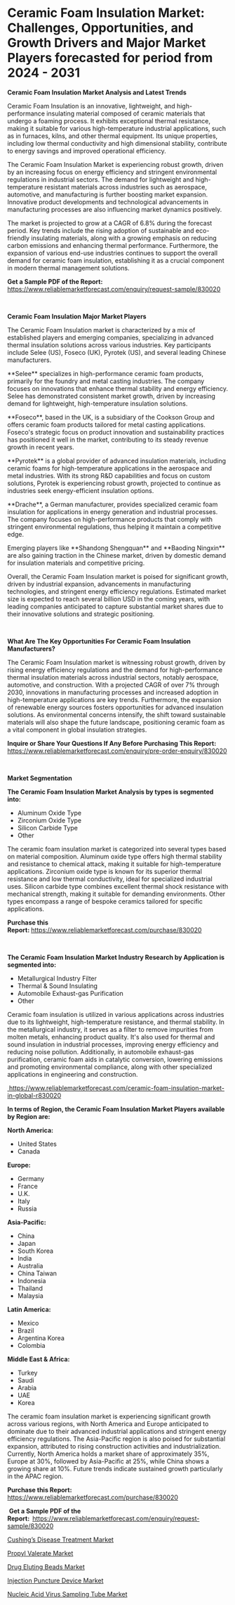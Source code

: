 <p><h1>Ceramic Foam Insulation Market: Challenges, Opportunities, and Growth Drivers and Major Market Players forecasted for period from 2024 - 2031</h1></p><p><strong>Ceramic Foam Insulation Market Analysis and Latest Trends</strong></p>
<p><p>Ceramic Foam Insulation is an innovative, lightweight, and high-performance insulating material composed of ceramic materials that undergo a foaming process. It exhibits exceptional thermal resistance, making it suitable for various high-temperature industrial applications, such as in furnaces, kilns, and other thermal equipment. Its unique properties, including low thermal conductivity and high dimensional stability, contribute to energy savings and improved operational efficiency.</p><p>The Ceramic Foam Insulation Market is experiencing robust growth, driven by an increasing focus on energy efficiency and stringent environmental regulations in industrial sectors. The demand for lightweight and high-temperature resistant materials across industries such as aerospace, automotive, and manufacturing is further boosting market expansion. Innovative product developments and technological advancements in manufacturing processes are also influencing market dynamics positively.</p><p>The market is projected to grow at a CAGR of 6.8% during the forecast period. Key trends include the rising adoption of sustainable and eco-friendly insulating materials, along with a growing emphasis on reducing carbon emissions and enhancing thermal performance. Furthermore, the expansion of various end-use industries continues to support the overall demand for ceramic foam insulation, establishing it as a crucial component in modern thermal management solutions.</p></p>
<p><strong>Get a Sample PDF of the Report:&nbsp;</strong> <a href="https://www.reliablemarketforecast.com/enquiry/request-sample/830020?utm_campaign=1167&utm_medium=2&utm_source=Github&utm_content=ia&utm_term=09112024&utm_id=ceramic-foam-insulation">https://www.reliablemarketforecast.com/enquiry/request-sample/830020</a></p>
<p>&nbsp;</p>
<p><strong>Ceramic Foam Insulation Major Market Players</strong></p>
<p><p>The Ceramic Foam Insulation market is characterized by a mix of established players and emerging companies, specializing in advanced thermal insulation solutions across various industries. Key participants include Selee (US), Foseco (UK), Pyrotek (US), and several leading Chinese manufacturers.</p><p>**Selee** specializes in high-performance ceramic foam products, primarily for the foundry and metal casting industries. The company focuses on innovations that enhance thermal stability and energy efficiency. Selee has demonstrated consistent market growth, driven by increasing demand for lightweight, high-temperature insulation solutions.</p><p>**Foseco**, based in the UK, is a subsidiary of the Cookson Group and offers ceramic foam products tailored for metal casting applications. Foseco's strategic focus on product innovation and sustainability practices has positioned it well in the market, contributing to its steady revenue growth in recent years.</p><p>**Pyrotek** is a global provider of advanced insulation materials, including ceramic foams for high-temperature applications in the aerospace and metal industries. With its strong R&D capabilities and focus on custom solutions, Pyrotek is experiencing robust growth, projected to continue as industries seek energy-efficient insulation options.</p><p>**Drache**, a German manufacturer, provides specialized ceramic foam insulation for applications in energy generation and industrial processes. The company focuses on high-performance products that comply with stringent environmental regulations, thus helping it maintain a competitive edge.</p><p>Emerging players like **Shandong Shengquan** and **Baoding Ningxin** are also gaining traction in the Chinese market, driven by domestic demand for insulation materials and competitive pricing.</p><p>Overall, the Ceramic Foam Insulation market is poised for significant growth, driven by industrial expansion, advancements in manufacturing technologies, and stringent energy efficiency regulations. Estimated market size is expected to reach several billion USD in the coming years, with leading companies anticipated to capture substantial market shares due to their innovative solutions and strategic positioning.</p></p>
<p>&nbsp;</p>
<p><strong>What Are The Key Opportunities For Ceramic Foam Insulation Manufacturers?</strong></p>
<p><p>The Ceramic Foam Insulation market is witnessing robust growth, driven by rising energy efficiency regulations and the demand for high-performance thermal insulation materials across industrial sectors, notably aerospace, automotive, and construction. With a projected CAGR of over 7% through 2030, innovations in manufacturing processes and increased adoption in high-temperature applications are key trends. Furthermore, the expansion of renewable energy sources fosters opportunities for advanced insulation solutions. As environmental concerns intensify, the shift toward sustainable materials will also shape the future landscape, positioning ceramic foam as a vital component in global insulation strategies.</p></p>
<p><strong>Inquire or Share Your Questions If Any Before Purchasing This Report:</strong> <a href="https://www.reliablemarketforecast.com/enquiry/pre-order-enquiry/830020?utm_campaign=1167&utm_medium=2&utm_source=Github&utm_content=ia&utm_term=09112024&utm_id=ceramic-foam-insulation">https://www.reliablemarketforecast.com/enquiry/pre-order-enquiry/830020</a></p>
<p>&nbsp;</p>
<p><strong>Market Segmentation</strong></p>
<p><strong>The Ceramic Foam Insulation Market Analysis by types is segmented into:</strong></p>
<p><ul><li>Aluminum Oxide Type</li><li>Zirconium Oxide Type</li><li>Silicon Carbide Type</li><li>Other</li></ul></p>
<p><p>The ceramic foam insulation market is categorized into several types based on material composition. Aluminum oxide type offers high thermal stability and resistance to chemical attack, making it suitable for high-temperature applications. Zirconium oxide type is known for its superior thermal resistance and low thermal conductivity, ideal for specialized industrial uses. Silicon carbide type combines excellent thermal shock resistance with mechanical strength, making it suitable for demanding environments. Other types encompass a range of bespoke ceramics tailored for specific applications.</p></p>
<p><strong>Purchase this Report:&nbsp;</strong><a href="https://www.reliablemarketforecast.com/purchase/830020?utm_campaign=1167&utm_medium=2&utm_source=Github&utm_content=ia&utm_term=09112024&utm_id=ceramic-foam-insulation">https://www.reliablemarketforecast.com/purchase/830020</a></p>
<p>&nbsp;</p>
<p><strong>The Ceramic Foam Insulation Market Industry Research by Application is segmented into:</strong></p>
<p><ul><li>Metallurgical Industry Filter</li><li>Thermal & Sound Insulating</li><li>Automobile Exhaust-gas Purification</li><li>Other</li></ul></p>
<p><p>Ceramic foam insulation is utilized in various applications across industries due to its lightweight, high-temperature resistance, and thermal stability. In the metallurgical industry, it serves as a filter to remove impurities from molten metals, enhancing product quality. It's also used for thermal and sound insulation in industrial processes, improving energy efficiency and reducing noise pollution. Additionally, in automobile exhaust-gas purification, ceramic foam aids in catalytic conversion, lowering emissions and promoting environmental compliance, along with other specialized applications in engineering and construction.</p></p>
<p><a href="https://www.reliablemarketforecast.com/ceramic-foam-insulation-market-in-global-r830020?utm_campaign=1167&utm_medium=2&utm_source=Github&utm_content=ia&utm_term=09112024&utm_id=ceramic-foam-insulation">&nbsp;https://www.reliablemarketforecast.com/ceramic-foam-insulation-market-in-global-r830020</a></p>
<p><strong>In terms of Region, the Ceramic Foam Insulation Market Players available by Region are:</strong></p>
<p>
    <p> <strong> North America: </strong>
        <ul>
            <li>United States</li>
            <li>Canada</li>
        </ul>
        </p> 
    <p> <strong> Europe: </strong>
        <ul>
            <li>Germany</li>
            <li>France</li>
            <li>U.K.</li>
            <li>Italy</li>
            <li>Russia</li>
        </ul>
        </p> 
    <p> <strong> Asia-Pacific: </strong>
        <ul>
            <li>China</li>
            <li>Japan</li>
            <li>South Korea</li>
            <li>India</li>
            <li>Australia</li>
            <li>China Taiwan</li>
            <li>Indonesia</li>
            <li>Thailand</li>
            <li>Malaysia</li>
        </ul>
        </p> 
    <p> <strong> Latin America: </strong>
        <ul>
            <li>Mexico</li>
            <li>Brazil</li>
            <li>Argentina Korea</li>
            <li>Colombia</li>
        </ul>
        </p> 
    <p> <strong> Middle East & Africa: </strong>
        <ul>
            <li>Turkey</li>
            <li>Saudi</li>
            <li>Arabia</li>
            <li>UAE</li>
            <li>Korea</li>
        </ul>
    </p>
    </p>
<p><p>The ceramic foam insulation market is experiencing significant growth across various regions, with North America and Europe anticipated to dominate due to their advanced industrial applications and stringent energy efficiency regulations. The Asia-Pacific region is also poised for substantial expansion, attributed to rising construction activities and industrialization. Currently, North America holds a market share of approximately 35%, Europe at 30%, followed by Asia-Pacific at 25%, while China shows a growing share at 10%. Future trends indicate sustained growth particularly in the APAC region.</p></p>
<p><strong>Purchase this Report: </strong><a href="https://www.reliablemarketforecast.com/purchase/830020?utm_campaign=1167&utm_medium=2&utm_source=Github&utm_content=ia&utm_term=09112024&utm_id=ceramic-foam-insulation">https://www.reliablemarketforecast.com/purchase/830020</a></p>
<p>&nbsp;<strong>Get a Sample PDF of the Report:&nbsp;&nbsp;</strong><a href="https://www.reliablemarketforecast.com/enquiry/request-sample/830020?utm_campaign=1167&utm_medium=2&utm_source=Github&utm_content=ia&utm_term=09112024&utm_id=ceramic-foam-insulation">https://www.reliablemarketforecast.com/enquiry/request-sample/830020</a></p>
<p><strong></strong></p>
<p><p><a href="https://www.linkedin.com/pulse/emerging-cushings-disease-treatment-market-opportunities-analysis-jipmc?utm_campaign=1167&utm_medium=2&utm_source=Github&utm_content=ia&utm_term=09112024&utm_id=ceramic-foam-insulation">Cushing’s Disease Treatment Market</a></p><p><a href="https://github.com/brunafxh5tru/Market-Research-Report-List-1/blob/main/propyl-valerate-market.md?utm_campaign=1167&utm_medium=2&utm_source=Github&utm_content=ia&utm_term=09112024&utm_id=ceramic-foam-insulation">Propyl Valerate Market</a></p><p><a href="https://www.linkedin.com/pulse/influencing-factors-drug-eluting-beads-market-insights-growth-gtvic?utm_campaign=1167&utm_medium=2&utm_source=Github&utm_content=ia&utm_term=09112024&utm_id=ceramic-foam-insulation">Drug Eluting Beads Market</a></p><p><a href="https://issuu.com/reportprime-2/docs/injection-puncture-device-market-si_3ba60f2b74e5f0?utm_campaign=1167&utm_medium=2&utm_source=Github&utm_content=ia&utm_term=09112024&utm_id=ceramic-foam-insulation">Injection Puncture Device Market</a></p><p><a href="https://issuu.com/reportprime-2/docs/nucleic-acid-virus-sampling-tube-ma_e9718f2a212137?utm_campaign=1167&utm_medium=2&utm_source=Github&utm_content=ia&utm_term=09112024&utm_id=ceramic-foam-insulation">Nucleic Acid Virus Sampling Tube Market</a></p></p>